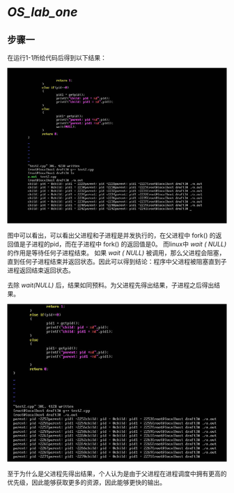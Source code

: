 # _OS_lab_one_
## 步骤一
在运行1-1所给代码后得到以下结果：

![初步实验](https://github.com/histok/For-operation-System-assignment/blob/main/first%20opera/test1/pic/1.jpg)

图中可以看出，可以看出父进程和子进程是并发执行的，在父进程中 fork() 的返回值是子进程的pid，而在子进程中 fork() 的返回值是0。 
而linux中 *wait ( NULL)* 的作用是等待任何子进程结束。 如果 *wait ( NULL)* 被调用，那么父进程会阻塞，直到任何子进程结束并返回状态。因此可以得到结论：程序中父进程被阻塞直到子进程返回结束返回状态。

去除 *wait(NULL)* 后，结果如同预料。为父进程先得出结果，子进程之后得出结果。

![除去wait后的结果](https://github.com/histok/For-operation-System-assignment/blob/main/first%20opera/test1/pic/2.jpg)

至于为什么是父进程先得出结果，个人认为是由于父进程在进程调度中拥有更高的优先级，因此能够获取更多的资源，因此能够更快的输出。
